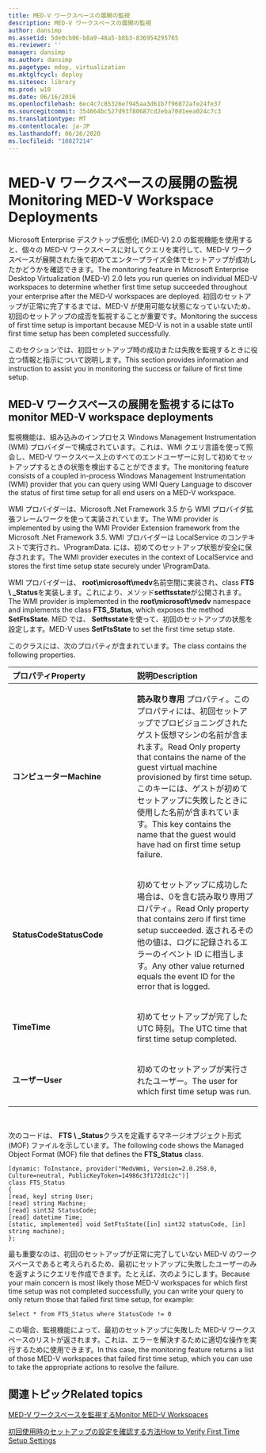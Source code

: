 ```yaml
---
title: MED-V ワークスペースの展開の監視
description: MED-V ワークスペースの展開の監視
author: dansimp
ms.assetid: 5de0cb06-b8a9-48a5-b8b3-836954295765
ms.reviewer: ''
manager: dansimp
ms.author: dansimp
ms.pagetype: mdop, virtualization
ms.mktglfcycl: deploy
ms.sitesec: library
ms.prod: w10
ms.date: 06/16/2016
ms.openlocfilehash: 6ec4c7c85326e7945aa3d61b7f96872afe24fe37
ms.sourcegitcommit: 354664bc527d93f80687cd2eba70d1eea024c7c3
ms.translationtype: MT
ms.contentlocale: ja-JP
ms.lasthandoff: 06/26/2020
ms.locfileid: "10827214"
---
```

# <span data-ttu-id="86059-103">MED-V ワークスペースの展開の監視</span><span class="sxs-lookup"><span data-stu-id="86059-103">Monitoring MED-V Workspace Deployments</span></span>


<span data-ttu-id="86059-104">Microsoft Enterprise デスクトップ仮想化 (MED-V) 2.0 の監視機能を使用すると、個々の MED-V ワークスペースに対してクエリを実行して、MED-V ワークスペースが展開された後で初めてエンタープライズ全体でセットアップが成功したかどうかを確認できます。</span><span class="sxs-lookup"><span data-stu-id="86059-104">The monitoring feature in Microsoft Enterprise Desktop Virtualization (MED-V) 2.0 lets you run queries on individual MED-V workspaces to determine whether first time setup succeeded throughout your enterprise after the MED-V workspaces are deployed.</span></span> <span data-ttu-id="86059-105">初回のセットアップが正常に完了するまでは、MED-V が使用可能な状態になっていないため、初回のセットアップの成否を監視することが重要です。</span><span class="sxs-lookup"><span data-stu-id="86059-105">Monitoring the success of first time setup is important because MED-V is not in a usable state until first time setup has been completed successfully.</span></span>

<span data-ttu-id="86059-106">このセクションでは、初回セットアップ時の成功または失敗を監視するときに役立つ情報と指示について説明します。</span><span class="sxs-lookup"><span data-stu-id="86059-106">This section provides information and instruction to assist you in monitoring the success or failure of first time setup.</span></span>

## <span data-ttu-id="86059-107">MED-V ワークスペースの展開を監視するには</span><span class="sxs-lookup"><span data-stu-id="86059-107">To monitor MED-V workspace deployments</span></span>


<span data-ttu-id="86059-108">監視機能は、組み込みのインプロセス Windows Management Instrumentation (WMI) プロバイダーで構成されています。これは、WMI クエリ言語を使って照会し、MED-V ワークスペース上のすべてのエンドユーザーに対して初めてセットアップするときの状態を検出することができます。</span><span class="sxs-lookup"><span data-stu-id="86059-108">The monitoring feature consists of a coupled in-process Windows Management Instrumentation (WMI) provider that you can query using WMI Query Language to discover the status of first time setup for all end users on a MED-V workspace.</span></span>

<span data-ttu-id="86059-109">WMI プロバイダーは、Microsoft .Net Framework 3.5 から WMI プロバイダ拡張フレームワークを使って実装されています。</span><span class="sxs-lookup"><span data-stu-id="86059-109">The WMI provider is implemented by using the WMI Provider Extension framework from the Microsoft .Net Framework 3.5.</span></span> <span data-ttu-id="86059-110">WMI プロバイダーは LocalService のコンテキストで実行され、\\ProgramData. には、初めてのセットアップ状態が安全に保存されます。</span><span class="sxs-lookup"><span data-stu-id="86059-110">The WMI provider executes in the context of LocalService and stores the first time setup state securely under \\ProgramData.</span></span>

<span data-ttu-id="86059-111">WMI プロバイダーは、 **root\\microsoft\\medv**名前空間に実装され、class **FTS \ _Status**を実装します。これにより、メソッド**setftsstate**が公開されます。</span><span class="sxs-lookup"><span data-stu-id="86059-111">The WMI provider is implemented in the **root\\microsoft\\medv** namespace and implements the class **FTS\_Status**, which exposes the method **SetFtsState**.</span></span> <span data-ttu-id="86059-112">MED では、 **Setftsstate**を使って、初回のセットアップの状態を設定します。</span><span class="sxs-lookup"><span data-stu-id="86059-112">MED-V uses **SetFtsState** to set the first time setup state.</span></span>

<span data-ttu-id="86059-113">このクラスには、次のプロパティが含まれています。</span><span class="sxs-lookup"><span data-stu-id="86059-113">The class contains the following properties.</span></span>

<table>
<colgroup>
<col width="50%" />
<col width="50%" />
</colgroup>
<thead>
<tr class="header">
<th align="left"><span data-ttu-id="86059-114">プロパティ</span><span class="sxs-lookup"><span data-stu-id="86059-114">Property</span></span></th>
<th align="left"><span data-ttu-id="86059-115">説明</span><span class="sxs-lookup"><span data-stu-id="86059-115">Description</span></span></th>
</tr>
</thead>
<tbody>
<tr class="odd">
<td align="left"><p><strong><span data-ttu-id="86059-116">コンピューター</span><span class="sxs-lookup"><span data-stu-id="86059-116">Machine</span></span></strong></p></td>
<td align="left"><p><strong><span data-ttu-id="86059-117">読み取り専用 </strong> プロパティ。このプロパティには、初回セットアップでプロビジョニングされたゲスト仮想マシンの名前が含まれます。</span><span class="sxs-lookup"><span data-stu-id="86059-117">Read Only</strong> property that contains the name of the guest virtual machine provisioned by first time setup.</span></span> <span data-ttu-id="86059-118">このキーには、ゲストが初めてセットアップに失敗したときに使用した名前が含まれています。</span><span class="sxs-lookup"><span data-stu-id="86059-118">This key contains the name that the guest would have had on first time setup failure.</span></span></p></td>
</tr>
<tr class="even">
<td align="left"><p><strong><span data-ttu-id="86059-119">StatusCode</span><span class="sxs-lookup"><span data-stu-id="86059-119">StatusCode</span></span></strong></p></td>
<td align="left"><p><strong><span data-ttu-id="86059-120"></strong>初めてセットアップに成功した場合は、0を含む読み取り専用プロパティ。</span><span class="sxs-lookup"><span data-stu-id="86059-120">Read Only</strong> property that contains zero if first time setup succeeded.</span></span> <span data-ttu-id="86059-121">返されるその他の値は、ログに記録されるエラーのイベント ID に相当します。</span><span class="sxs-lookup"><span data-stu-id="86059-121">Any other value returned equals the event ID for the error that is logged.</span></span></p></td>
</tr>
<tr class="odd">
<td align="left"><p><strong><span data-ttu-id="86059-122">Time</span><span class="sxs-lookup"><span data-stu-id="86059-122">Time</span></span></strong></p></td>
<td align="left"><p><span data-ttu-id="86059-123">初めてセットアップが完了した UTC 時刻。</span><span class="sxs-lookup"><span data-stu-id="86059-123">The UTC time that first time setup completed.</span></span></p></td>
</tr>
<tr class="even">
<td align="left"><p><strong><span data-ttu-id="86059-124">ユーザー</span><span class="sxs-lookup"><span data-stu-id="86059-124">User</span></span></strong></p></td>
<td align="left"><p><span data-ttu-id="86059-125">初めてのセットアップが実行されたユーザー。</span><span class="sxs-lookup"><span data-stu-id="86059-125">The user for which first time setup was run.</span></span></p></td>
</tr>
</tbody>
</table>

 

<span data-ttu-id="86059-126">次のコードは、 **FTS \ _Status**クラスを定義するマネージオブジェクト形式 (MOF) ファイルを示しています。</span><span class="sxs-lookup"><span data-stu-id="86059-126">The following code shows the Managed Object Format (MOF) file that defines the **FTS\_Status** class.</span></span>

``` syntax
[dynamic: ToInstance, provider("MedvWmi, Version=2.0.258.0, Culture=neutral, PublicKeyToken=14986c3f172d1c2c")]
class FTS_Status
{
[read, key] string User;
[read] string Machine;
[read] sint32 StatusCode;
[read] datetime Time;
[static, implemented] void SetFtsState([in] sint32 statusCode, [in] string machine);
};
```

<span data-ttu-id="86059-127">最も重要なのは、初回のセットアップが正常に完了していない MED-V のワークスペースであると考えられるため、最初にセットアップに失敗したユーザーのみを返すようにクエリを作成できます。たとえば、次のようにします。</span><span class="sxs-lookup"><span data-stu-id="86059-127">Because your main concern is most likely those MED-V workspaces for which first time setup was not completed successfully, you can write your query to only return those that failed first time setup, for example:</span></span>

``` syntax
Select * from FTS_Status where StatusCode != 0
```

<span data-ttu-id="86059-128">この場合、監視機能によって、最初のセットアップに失敗した MED-V ワークスペースのリストが返されます。これは、エラーを解決するために適切な操作を実行するために使用できます。</span><span class="sxs-lookup"><span data-stu-id="86059-128">In this case, the monitoring feature returns a list of those MED-V workspaces that failed first time setup, which you can use to take the appropriate actions to resolve the failure.</span></span>

## <span data-ttu-id="86059-129">関連トピック</span><span class="sxs-lookup"><span data-stu-id="86059-129">Related topics</span></span>


[<span data-ttu-id="86059-130">MED-V ワークスペースを監視する</span><span class="sxs-lookup"><span data-stu-id="86059-130">Monitor MED-V Workspaces</span></span>](monitor-med-v-workspaces.md)

[<span data-ttu-id="86059-131">初回使用時のセットアップの設定を確認する方法</span><span class="sxs-lookup"><span data-stu-id="86059-131">How to Verify First Time Setup Settings</span></span>](how-to-verify-first-time-setup-settings.md)

 

 





